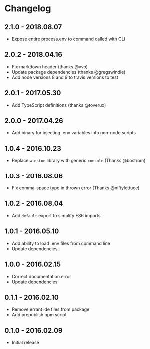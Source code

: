 # Changelog

## 2.1.0 - 2018.08.07
-  Expose entire process.env to command called with CLI

## 2.0.2 - 2018.04.16
- Fix markdown header (thanks @vvo)
- Update package dependencies (thanks @gregswindle)
- Add node versions 8 and 9 to travis versions to test

## 2.0.1 - 2017.05.30
- Add TypeScript definitions (thanks @toverux)

## 2.0.0 - 2017.04.26
- Add binary for injecting .env variables into non-node scripts

## 1.0.4 - 2016.10.23
- Replace `winston` library with generic `console` (Thanks @bostrom)

## 1.0.3 - 2016.08.06
- Fix comma-space typo in thrown error (Thanks @niftylettuce)

## 1.0.2 - 2016.08.04
- Add `default` export to simplify ES6 imports

## 1.0.1 - 2016.05.10
- Add ability to load .env files from command line
- Update dependencies

## 1.0.0 - 2016.02.15

- Correct documentation error
- Update dependencies

## 0.1.1 - 2016.02.10
- Remove errant ide files from package
- Add prepublish npm script

## 0.1.0 - 2016.02.09
- Initial release
